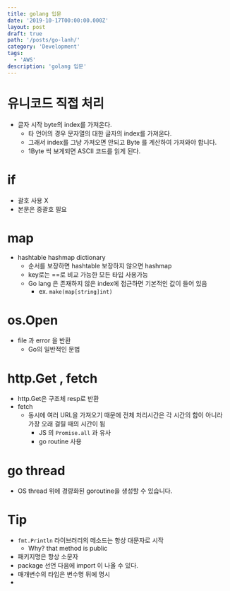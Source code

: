 ```yaml
---
title: golang 입문
date: '2019-10-17T00:00:00.000Z'
layout: post
draft: true
path: '/posts/go-lanh/'
category: 'Development'
tags:
  - 'AWS'
description: 'golang 입문'
---
```


# 유니코드 직접 처리

- 글자 시작 byte의 index를 가져온다.
  - 타 언어의 경우 문자열의 대한 글자의 index를 가져온다.
  - 그래서 index를 그냥 가져오면 안되고 Byte 를 계산하여 가져와야 합니다.
  - 1Byte 씩 보게되면 ASCII 코드를 읽게 된다.

# if

- 괄호 사용 X
- 본문은 중괄호 필요

# map

- hashtable hashmap dictionary
  - 순서를 보장하면 hashtable 보장하지 않으면 hashmap
  - key로는 ==로 비교 가능한 모든 타입 사용가능
  - Go lang 은 존재하지 않은 index에 접근하면 기본적인 값이 들어 있음
    - ex. `make(map[string]int)`

# os.Open

- file 과 error 을 반환
  - Go의 일반적인 문법

# http.Get , fetch

- http.Get은 구조체 resp로 반환
- fetch
  - 동시에 여러 URL을 가져오기 때문에 전체 처리시간은 각 시간의 함이 아니라 가장 오래 걸릴 때의 시간이 됨
    - JS 의 `Promise.all` 과 유사
    - go routine 사용

# go thread

- OS thread 위에 경량화된 goroutine을 생성할 수 있습니다.

# Tip

- `fmt.Println` 라이브러리의 메소드는 항상 대문자로 시작
  - Why? that method is public
- 패키지명은 항상 소문자
- package 선언 다음에 import 이 나올 수 있다.
- 매개변수의 타입은 변수명 뒤에 명시
-

